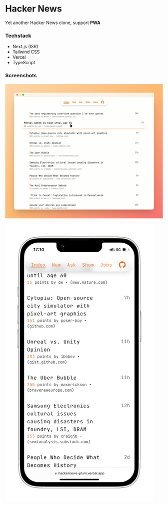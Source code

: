 # Hacker News

Yet another Hacker News clone, support **PWA**

### Techstack

- Next.js (ISR)
- Tailwind CSS
- Vercel
- TypeScript

### Screenshots

![desktop](./public/desktop.png)

![iphone13](./public/iphone13.png)

